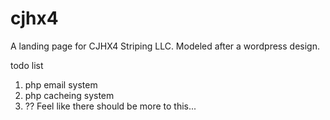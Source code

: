 # cjhx4
A landing page for CJHX4 Striping LLC. Modeled after a wordpress design.

todo list
1. php email system
2. php cacheing system
3. ?? Feel like there should be more to this...

